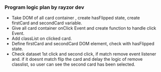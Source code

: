 ### Program logic plan by rayzor dev

- Take DOM of all card container , create hasFlipped state, create firstCard and secondCard variable.
- Give all card container onClick Event and create function to handle click Event.
- Add classList on clicked card.
- Define firstCard and secondCard DOM element, check with hasFlipped state.
- Check dataset 1st click and second click, if match remove event listener and.
  if it doesnt match flip the card and delay the logic of remove classlist, so user can see the second card has been selected.
